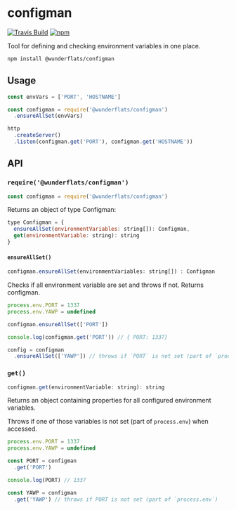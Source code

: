 # configman

[![Travis Build](http://img.shields.io/travis/wunderflats/configman.svg?style=flat)](https://travis-ci.org/wunderflats/configman) [![npm](https://img.shields.io/npm/dm/configman.svg)](https://www.npmjs.com/package/configman)

Tool for defining and checking environment variables in one place.

```sh
npm install @wunderflats/configman
```

## Usage

```js
const envVars = ['PORT', 'HOSTNAME']

const configman = require('@wunderflats/configman')
  .ensureAllSet(envVars)

http
  .createServer()
  .listen(configman.get('PORT'), configman.get('HOSTNAME'))
```

## API

### `require('@wunderflats/configman')`

```js
const configman = require('@wunderflats/configman')
```

Returns an object of type Configman:

```js
type Configman = {
  ensureAllSet(environmentVariables: string[]): Configman,
  get(environmentVariable: string): string
}
```

#### `ensureAllSet()`

```js
configman.ensureAllSet(environmentVariables: string[]) : Configman
```

Checks if all environment variable are set and throws if not. Returns configman.

```js
process.env.PORT = 1337
process.env.YAWP = undefined

configman.ensureAllSet(['PORT'])

console.log(configman.get('PORT')) // { PORT: 1337}

config = configman
  .ensureAllSet(['YAWP']) // throws if `PORT` is not set (part of `process.env`)
```

### `get()`

```js
configman.get(environmentVariable: string): string
```

Returns an object containing properties for all configured environment
variables.

Throws if one of those variables is not set (part of `process.env`) when
accessed.

```js
process.env.PORT = 1337
process.env.YAWP = undefined

const PORT = configman
  .get('PORT')

console.log(PORT) // 1337

const YAWP = configman
  .get('YAWP') // throws if PORT is not set (part of `process.env`)
```
